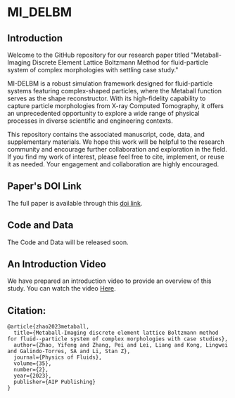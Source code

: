 # MI_DELBM

## Introduction
Welcome to the GitHub repository for our research paper titled "Metaball-Imaging Discrete Element Lattice Boltzmann Method for fluid-particle system of complex morphologies with settling case study."

MI-DELBM is a robust simulation framework designed for fluid-particle systems featuring complex-shaped particles, where the Metaball function serves as the shape reconstructor. With its high-fidelity capability to capture particle morphologies from X-ray Computed Tomography, it offers an unprecedented opportunity to explore a wide range of physical processes in diverse scientific and engineering contexts.

This repository contains the associated manuscript, code, data, and supplementary materials. We hope this work will be helpful to the research community and encourage further collaboration and exploration in the field.  If you find my work of interest, please feel free to cite, implement, or reuse it as needed. Your engagement and collaboration are highly encouraged. 

## Paper's DOI Link
The full paper is available through this [doi link](https://doi.org/10.1063/5.0135834). 

## Code and Data
The Code and Data will be released soon. 

## An Introduction Video
We have prepared an introduction video to provide an overview of this study. You can watch the video [Here]().

## Citation:
```
@article{zhao2023metaball,
  title={Metaball-Imaging discrete element lattice Boltzmann method for fluid--particle system of complex morphologies with case studies},
  author={Zhao, Yifeng and Zhang, Pei and Lei, Liang and Kong, Lingwei and Galindo-Torres, SA and Li, Stan Z},
  journal={Physics of Fluids},
  volume={35},
  number={2},
  year={2023},
  publisher={AIP Publishing}
}
```
